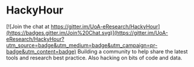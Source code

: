 # HackyHour

[![Join the chat at https://gitter.im/UoA-eResearch/HackyHour](https://badges.gitter.im/Join%20Chat.svg)](https://gitter.im/UoA-eResearch/HackyHour?utm_source=badge&utm_medium=badge&utm_campaign=pr-badge&utm_content=badge)
Building a community to help share the latest tools and research best practice. Also hacking on bits of code and data.

